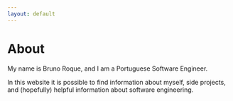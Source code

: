 ```yaml
---
layout: default
---
```


# About

My name is Bruno Roque, and I am a Portuguese Software Engineer.

In this website it is possible to find information about myself, side projects, and (hopefully) helpful information about software engineering.
